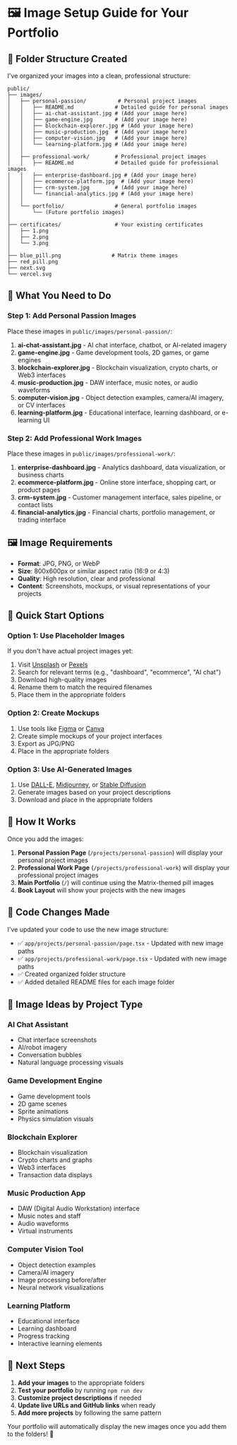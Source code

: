 # 🖼️ Image Setup Guide for Your Portfolio

## 📁 **Folder Structure Created**

I've organized your images into a clean, professional structure:

```
public/
├── images/
│   ├── personal-passion/          # Personal project images
│   │   ├── README.md             # Detailed guide for personal images
│   │   ├── ai-chat-assistant.jpg # (Add your image here)
│   │   ├── game-engine.jpg       # (Add your image here)
│   │   ├── blockchain-explorer.jpg # (Add your image here)
│   │   ├── music-production.jpg  # (Add your image here)
│   │   ├── computer-vision.jpg   # (Add your image here)
│   │   └── learning-platform.jpg # (Add your image here)
│   │
│   ├── professional-work/        # Professional project images
│   │   ├── README.md             # Detailed guide for professional images
│   │   ├── enterprise-dashboard.jpg # (Add your image here)
│   │   ├── ecommerce-platform.jpg  # (Add your image here)
│   │   ├── crm-system.jpg        # (Add your image here)
│   │   └── financial-analytics.jpg # (Add your image here)
│   │
│   └── portfolio/                # General portfolio images
│       └── (Future portfolio images)
│
├── certificates/                 # Your existing certificates
│   ├── 1.png
│   ├── 2.png
│   └── 3.png
│
├── blue_pill.png                # Matrix theme images
├── red_pill.png
├── next.svg
└── vercel.svg
```

## 🎯 **What You Need to Do**

### **Step 1: Add Personal Passion Images**

Place these images in `public/images/personal-passion/`:

1. **ai-chat-assistant.jpg** - AI chat interface, chatbot, or AI-related imagery
2. **game-engine.jpg** - Game development tools, 2D games, or game engines
3. **blockchain-explorer.jpg** - Blockchain visualization, crypto charts, or Web3 interfaces
4. **music-production.jpg** - DAW interface, music notes, or audio waveforms
5. **computer-vision.jpg** - Object detection examples, camera/AI imagery, or CV interfaces
6. **learning-platform.jpg** - Educational interface, learning dashboard, or e-learning UI

### **Step 2: Add Professional Work Images**

Place these images in `public/images/professional-work/`:

1. **enterprise-dashboard.jpg** - Analytics dashboard, data visualization, or business charts
2. **ecommerce-platform.jpg** - Online store interface, shopping cart, or product pages
3. **crm-system.jpg** - Customer management interface, sales pipeline, or contact lists
4. **financial-analytics.jpg** - Financial charts, portfolio management, or trading interface

## 🖼️ **Image Requirements**

- **Format**: JPG, PNG, or WebP
- **Size**: 800x600px or similar aspect ratio (16:9 or 4:3)
- **Quality**: High resolution, clear and professional
- **Content**: Screenshots, mockups, or visual representations of your projects

## 🚀 **Quick Start Options**

### **Option 1: Use Placeholder Images**

If you don't have actual project images yet:

1. Visit [Unsplash](https://unsplash.com) or [Pexels](https://pexels.com)
2. Search for relevant terms (e.g., "dashboard", "ecommerce", "AI chat")
3. Download high-quality images
4. Rename them to match the required filenames
5. Place them in the appropriate folders

### **Option 2: Create Mockups**

1. Use tools like [Figma](https://figma.com) or [Canva](https://canva.com)
2. Create simple mockups of your project interfaces
3. Export as JPG/PNG
4. Place in the appropriate folders

### **Option 3: Use AI-Generated Images**

1. Use [DALL-E](https://openai.com/dall-e-2), [Midjourney](https://midjourney.com), or [Stable Diffusion](https://stability.ai)
2. Generate images based on your project descriptions
3. Download and place in the appropriate folders

## 📱 **How It Works**

Once you add the images:

1. **Personal Passion Page** (`/projects/personal-passion`) will display your personal project images
2. **Professional Work Page** (`/projects/professional-work`) will display your professional project images
3. **Main Portfolio** (`/`) will continue using the Matrix-themed pill images
4. **Book Layout** will show your projects with the new images

## 🔧 **Code Changes Made**

I've updated your code to use the new image structure:

- ✅ `app/projects/personal-passion/page.tsx` - Updated with new image paths
- ✅ `app/projects/professional-work/page.tsx` - Updated with new image paths
- ✅ Created organized folder structure
- ✅ Added detailed README files for each image folder

## 🎨 **Image Ideas by Project Type**

### **AI Chat Assistant**

- Chat interface screenshots
- AI/robot imagery
- Conversation bubbles
- Natural language processing visuals

### **Game Development Engine**

- Game development tools
- 2D game scenes
- Sprite animations
- Physics simulation visuals

### **Blockchain Explorer**

- Blockchain visualization
- Crypto charts and graphs
- Web3 interfaces
- Transaction data displays

### **Music Production App**

- DAW (Digital Audio Workstation) interface
- Music notes and staff
- Audio waveforms
- Virtual instruments

### **Computer Vision Tool**

- Object detection examples
- Camera/AI imagery
- Image processing before/after
- Neural network visualizations

### **Learning Platform**

- Educational interface
- Learning dashboard
- Progress tracking
- Interactive learning elements

## 🚀 **Next Steps**

1. **Add your images** to the appropriate folders
2. **Test your portfolio** by running `npm run dev`
3. **Customize project descriptions** if needed
4. **Update live URLs and GitHub links** when ready
5. **Add more projects** by following the same pattern

Your portfolio will automatically display the new images once you add them to the folders! 🎉

